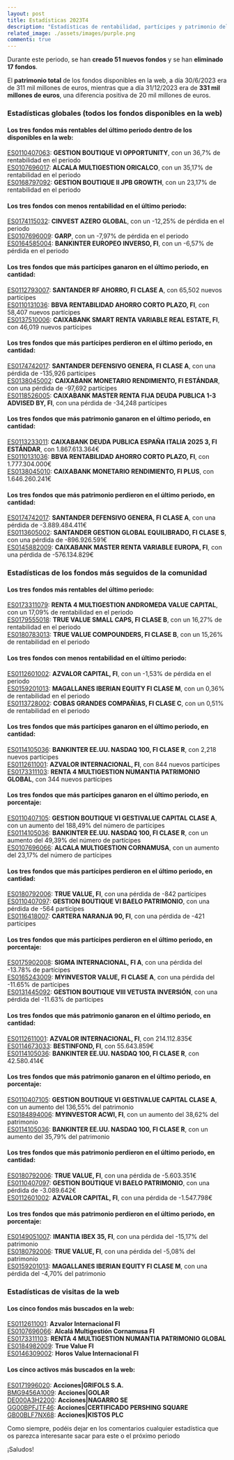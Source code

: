 ```yaml
---
layout: post
title: Estadísticas 2023T4
description: "Estadísticas de rentabilidad, partícipes y patrimonio del segundo periodo de 2023"
related_image: ./assets/images/purple.png
comments: true
---
```


Durante este periodo, se han **creado 51 nuevos fondos** y se han **eliminado 17 fondos**.  
  
El **patrimonio total** de los fondos disponibles en la web, a día 30/6/2023 era de 311 mil millones de euros, mientras que a día 31/12/2023 era de **331 mil millones de euros**, una diferencia positiva de 20 mil millones de euros.  

### **Estadísticas globales** (todos los fondos disponibles en la web)  
  
#### Los tres **fondos más rentables** del último periodo dentro de los disponibles en la web:

[ES0110407063](./fondos/ES0110407063.html): **GESTION BOUTIQUE VI OPPORTUNITY**, con un 36,7% de rentabilidad en el periodo  
[ES0107696017](./fondos/ES0107696017.html): **ALCALA MULTIGESTION ORICALCO**, con un 35,17% de rentabilidad en el periodo  
[ES0168797092](./fondos/ES0168797092.html): **GESTION BOUTIQUE II JPB GROWTH**, con un 23,17% de rentabilidad en el periodo  

#### Los tres **fondos con menos rentabilidad** en el último periodo:

[ES0174115032](./fondos/ES0174115032.html): **CINVEST AZERO GLOBAL**, con un -12,25% de pérdida en el periodo  
[ES0107696009](./fondos/ES0107696009.html): **GARP**, con un -7,97% de pérdida en el periodo  
[ES0164585004](./fondos/ES0164585004.html): **BANKINTER EUROPEO INVERSO, FI**, con un -6,57% de pérdida en el periodo  

#### Los tres **fondos que más partícipes ganaron** en el último periodo, en cantidad:

[ES0112793007](./fondos/ES0112793007.html): **SANTANDER RF AHORRO, FI CLASE A**, con 65,502 nuevos partícipes  
[ES0110131036](./fondos/ES0110131036.html): **BBVA RENTABILIDAD AHORRO CORTO PLAZO, FI**, con 58,407 nuevos partícipes  
[ES0137510006](./fondos/ES0137510006.html): **CAIXABANK SMART RENTA VARIABLE REAL ESTATE, FI**, con 46,019 nuevos partícipes  

#### Los tres **fondos que más partícipes perdieron** en el último periodo, en cantidad:

[ES0174742017](./fondos/ES0174742017.html): **SANTANDER DEFENSIVO GENERA, FI CLASE A**, con una pérdida de -135,926 partícipes  
[ES0138045002](./fondos/ES0138045002.html): **CAIXABANK MONETARIO RENDIMIENTO, FI ESTÁNDAR**, con una pérdida de -97,692 partícipes  
[ES0118526005](./fondos/ES0118526005.html): **CAIXABANK MASTER RENTA FIJA DEUDA PUBLICA 1-3 ADVISED BY, FI**, con una pérdida de -34,248 partícipes  

#### Los tres **fondos que más patrimonio ganaron** en el último periodo, en cantidad:

[ES0113233011](./fondos/ES0113233011.html): **CAIXABANK DEUDA PUBLICA ESPAÑA ITALIA 2025 3, FI ESTÁNDAR**, con 1.867.613.364€  
[ES0110131036](./fondos/ES0110131036.html): **BBVA RENTABILIDAD AHORRO CORTO PLAZO, FI**, con 1.777.304.000€  
[ES0138045010](./fondos/ES0138045010.html): **CAIXABANK MONETARIO RENDIMIENTO, FI PLUS**, con 1.646.260.241€  

#### Los tres **fondos que más patrimonio perdieron** en el último periodo, en cantidad:

[ES0174742017](./fondos/ES0174742017.html): **SANTANDER DEFENSIVO GENERA, FI CLASE A**, con una pérdida de -3.889.484.411€  
[ES0113605002](./fondos/ES0113605002.html): **SANTANDER GESTION GLOBAL EQUILIBRADO, FI CLASE S**, con una pérdida de -896.926.591€  
[ES0145882009](./fondos/ES0145882009.html): **CAIXABANK MASTER RENTA VARIABLE EUROPA, FI**, con una pérdida de -576.134.829€    

### **Estadísticas de los fondos más seguidos de la comunidad**  
  
#### Los tres **fondos más rentables** del último periodo:

[ES0173311079](./fondos/ES0173311079.html): **RENTA 4 MULTIGESTION ANDROMEDA VALUE CAPITAL**, con un 17,09% de rentabilidad en el periodo  
[ES0179555018](./fondos/ES0179555018.html): **TRUE VALUE SMALL CAPS, FI CLASE B**, con un 16,27% de rentabilidad en el periodo  
[ES0180783013](./fondos/ES0180783013.html): **TRUE VALUE COMPOUNDERS, FI CLASE B**, con un 15,26% de rentabilidad en el periodo  

#### Los tres **fondos con menos rentabilidad** en el último periodo:

[ES0112601002](./fondos/ES0112601002.html): **AZVALOR CAPITAL, FI**, con un -1,53% de pérdida en el periodo  
[ES0159201013](./fondos/ES0159201013.html): **MAGALLANES IBERIAN EQUITY FI CLASE M**, con un 0,36% de rentabilidad en el periodo  
[ES0113728002](./fondos/ES0113728002.html): **COBAS GRANDES COMPAÑIAS, FI CLASE C**, con un 0,51% de rentabilidad en el periodo  

#### Los tres **fondos que más partícipes ganaron** en el último periodo, en **cantidad**:

[ES0114105036](./fondos/ES0114105036.html): **BANKINTER EE.UU. NASDAQ 100, FI CLASE R**, con 2,218 nuevos partícipes  
[ES0112611001](./fondos/ES0112611001.html): **AZVALOR INTERNACIONAL, FI**, con 844 nuevos partícipes  
[ES0173311103](./fondos/ES0173311103.html): **RENTA 4 MULTIGESTION NUMANTIA PATRIMONIO GLOBAL**, con 344 nuevos partícipes  

#### Los tres **fondos que más partícipes ganaron** en el último periodo, en **porcentaje**:

[ES0110407105](./fondos/ES0110407105.html): **GESTION BOUTIQUE VI GESTIVALUE CAPITAL CLASE A**, con un aumento del 188,49% del número de partícipes  
[ES0114105036](./fondos/ES0114105036.html): **BANKINTER EE.UU. NASDAQ 100, FI CLASE R**, con un aumento del 49,39% del número de partícipes  
[ES0107696066](./fondos/ES0107696066.html): **ALCALA MULTIGESTION CORNAMUSA**, con un aumento del 23,17% del número de partícipes  

#### Los tres **fondos que más partícipes perdieron** en el último periodo, en **cantidad**:

[ES0180792006](./fondos/ES0180792006.html): **TRUE VALUE, FI**, con una pérdida de -842 partícipes  
[ES0110407097](./fondos/ES0110407097.html): **GESTION BOUTIQUE VI BAELO PATRIMONIO**, con una pérdida de -564 partícipes  
[ES0116418007](./fondos/ES0116418007.html): **CARTERA NARANJA 90, FI**, con una pérdida de -421 partícipes  

#### Los tres **fondos que más partícipes perdieron** en el último periodo, en **porcentaje**:

[ES0175902008](./fondos/ES0175902008.html): **SIGMA INTERNACIONAL, FI A**, con una pérdida del -13.78% de partícipes  
[ES0165243009](./fondos/ES0165243009.html): **MYINVESTOR VALUE, FI CLASE A**, con una pérdida del -11.65% de partícipes  
[ES0131445092](./fondos/ES0131445092.html): **GESTION BOUTIQUE VIII VETUSTA INVERSIÓN**, con una pérdida del -11.63% de partícipes  

#### Los tres **fondos que más patrimonio ganaron** en el último periodo, en **cantidad**:

[ES0112611001](./fondos/ES0112611001.html): **AZVALOR INTERNACIONAL, FI**, con 214.112.835€  
[ES0114673033](./fondos/ES0114673033.html): **BESTINFOND, FI**, con 55.643.859€  
[ES0114105036](./fondos/ES0114105036.html): **BANKINTER EE.UU. NASDAQ 100, FI CLASE R**, con 42.580.414€  

#### Los tres **fondos que más patrimonio ganaron** en el último periodo, en **porcentaje**:

[ES0110407105](./fondos/ES0110407105.html): **GESTION BOUTIQUE VI GESTIVALUE CAPITAL CLASE A**, con un aumento del 136,55% del patrimonio  
[ES0184894006](./fondos/ES0184894006.html): **MYINVESTOR ACWI, FI**, con un aumento del 38,62% del patrimonio  
[ES0114105036](./fondos/ES0114105036.html): **BANKINTER EE.UU. NASDAQ 100, FI CLASE R**, con un aumento del 35,79% del patrimonio  

#### Los tres **fondos que más patrimonio perdieron** en el último periodo, en **cantidad**:

[ES0180792006](./fondos/ES0180792006.html): **TRUE VALUE, FI**, con una pérdida de -5.603.351€        
[ES0110407097](./fondos/ES0110407097.html): **GESTION BOUTIQUE VI BAELO PATRIMONIO**, con una pérdida de -3.089.642€        
[ES0112601002](./fondos/ES0112601002.html): **AZVALOR CAPITAL, FI**, con una pérdida de -1.547.798€        


#### Los tres **fondos que más patrimonio perdieron** en el último periodo, en **porcentaje**:

[ES0149051007](./fondos/ES0149051007.html): **IMANTIA IBEX 35, FI**, con una pérdida del -15,17% del patrimonio  
[ES0180792006](./fondos/ES0180792006.html): **TRUE VALUE, FI**, con una pérdida del -5,08% del patrimonio  
[ES0159201013](./fondos/ES0159201013.html): **MAGALLANES IBERIAN EQUITY FI CLASE M**, con una pérdida del -4,70% del patrimonio  

### **Estadísticas de visitas de la web**

#### Los cinco **fondos más buscados** en la web:

[ES0112611001](./fondos/ES0112611001.html): **Azvalor Internacional FI**  
[ES0107696066](./fondos/ES0112611001.html): **Alcalá Multigestión Cornamusa FI**  
[ES0173311103](./fondos/ES0173311103.html): **RENTA 4 MULTIGESTION NUMANTIA PATRIMONIO GLOBAL**  
[ES0184982009](./fondos/ES0184982009.html): **True Value FI**  
[ES0146309002](./fondos/ES0146309002.html): **Horos Value Internacional FI**  


#### Los cinco **activos más buscados** en la web:

[ES0171996020](./activos/ES0171996020.html): **Acciones\|GRIFOLS S.A.**  
[BMG9456A1009](./activos/BMG9456A1009.html): **Acciones\|GOLAR**  
[DE000A3H2200](./activos/DE000A3H2200.html): **Acciones\|NAGARRO SE**  
[GG00BPFJTF46](./activos/GG00BPFJTF46.html): **Acciones\|CERTIFICADO PERSHING SQUARE**  
[GB00BLF7NX68](./activos/GB00BLF7NX68.html): **Acciones\|KISTOS PLC**  


Como siempre, podéis dejar en los comentarios cualquier estadística que os parezca interesante sacar para este o el próximo periodo

¡Saludos!
